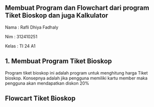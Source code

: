 ## Membuat Program dan Flowchart dari program Tiket Bioskop dan juga Kalkulator
Nama : Rafli Dhiya Fadhaly

Nim : 312410251

Kelas : TI 24 A1
## 1. Membuat Program Tiket Bioskop
Program tiket bioskop ini adalah program untuk menghitung harga Tiket bioskop. Konsepnya adalah jika pengguna memiliki kartu member maka pengguna akan mendapatkan diskon 20%
## Flowcart Tiket Bioskop
